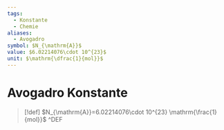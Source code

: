 ```yaml
---
tags:
  - Konstante
  - Chemie
aliases:
  - Avogadro
symbol: $N_{\mathrm{A}}$
value: $6.02214076\cdot 10^{23}$
unit: $\mathrm{\dfrac{1}{mol}}$
---
```


# Avogadro Konstante

> [!def] $N_{\mathrm{A}}=6.02214076\cdot 10^{23} \mathrm{\frac{1}{mol}}$ ^DEF